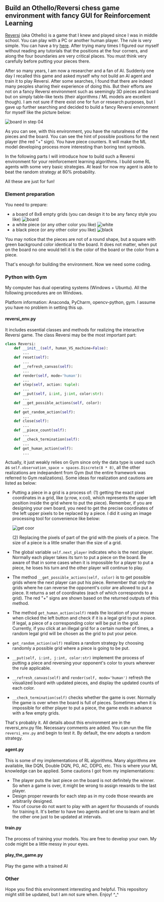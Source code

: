 ## Build an Othello/Reversi chess game environment with fancy GUI for Reinforcement Learning
[Reversi](https://en.wikipedia.org/wiki/Reversi) (aka Othello) is a game that I knew and played since I was in middle school. 
You can play with a PC or another human player. 
The rule is very simple. You can have a try [here](https://www.mathsisfun.com/games/reversi.html).
After trying many times I figured our myself without reading any tutorials that the positions at the four corners, 
and along the four boundaries are very critical places. You must think very carefully before putting your pieces there.

After so many years, I am now a researcher and a fan of AI. Suddenly one day I recalled this game and asked myself why 
not build an AI agent and train it to play Reversi. After some searches, 
I found that there are indeed many peoples sharing their experience of doing this. 
But their efforts are not on a fancy Reversi environment such as seemingly 3D pieces and board 
but on simply table-like texts (their algorithms / ML models are excellent though). I am not sure if there exist one for fun or research purposes, but I gave up further 
searching and decided to build a fancy Reversi environment for myself like the picture below:

![board in step 04](imgs/reversi_process/board_in_step_05.png)

As you can see, with this environment, you have the naturalness of the pieces and the board. 
You can see the hint of possible positions for the next player (the red "+" sign).
You have piece counters. It will make the ML model developing process more interesting than boring text symbols.

In the following parts I will introduce how to build such a Reversi environment for your reinforcement learning algorithms.
I build some RL agents with some very basic strategies. At least for now my agent is able to beat the random strategy at 80% probability.

All these are just for fun!

### Element preparation 
You need to prepare:
* a board of 8x8 empty grids (you can design it to be any fancy style you like)  ![board](imgs/reversi_board.png)
* a white piece (or any other color you like)  ![white](imgs/reversi_white.png)  
* a black piece (or any other color you like)  ![black](imgs/reversi_black.png)  

You may notice that the pieces are not of a round shape, but a square with green background color identical to the board. 
It does not matter, when put on the board no one would tell it is the color of the board or the color from a piece.  

That's enough for building the environment. Now we need some coding.

### Python with Gym
My computer has dual operating systems (Windows + Ubuntu). All the following procedures are on Windows.

Platform information: Anaconda, PyCharm, opencv-python, gym. I assume you have no problem in setting this up.

#### reversi_env.py
It includes essential classes and methods for realizing the interactive Reversi game.
The class Reversi may be the most important part:
```python
class Reversi:
    def __init__(self, human_VS_machine=False):
        ...
    def reset(self):
        ...
    def __refresh_canvas(self):
        ...
    def render(self, mode='human'):
        ...
    def step(self, action: tuple):
        ...
    def __put(self, i:int, j:int, color:str):
        ...
    def __get_possible_actions(self, color):
        ...
    def get_random_action(self):
        ...
    def close(self):
        ...
    def __piece_count(self):
        ...
    def __check_termination(self):
        ...
    def get_human_action(self):
        ...
```
Actually, it just weakly relies on Gym since only the data type is used such as `self.observation_space = spaces.Discrete(8 * 8)`, all the other realizations are indepandent from Gym (but the entire framework was referred to Gym realizations).
Some ideas for realization and cautions are listed as below:
* Putting a piece in a grid is a process of: (1) getting the exact pixel coordinates in a grid, like (y:row, x:col), 
  which  represents the upper left position inside the grid where to put the piece). Remember, if you are designing your own board, 
  you need to get the precise coordinates of the left upper pixels to be replaced by a piece. I did it using an image processing tool for convenience like below:
  
  ![get coor](imgs/Screenshot_2021-08-06_155406.png)
  
  (2) Replacing the pixels of part of the grid with the pixels of a piece. The size of a piece is a little smaller than the size of a grid.
  
* The global variable `self.next_player` indicates who is the next player. 
  Normally each player takes its turn to put a piece on the board. 
  Be aware of that in some cases when it is impossible for a player to put a piece, he loses his turn and the other player will continue to play.
  
* The method `__get_possible_actions(self, color)` is to get possible grids where the next player can put his piece. 
  Remember that only the grids where he can reverse the opponent's color are allowed to put a piece. 
  It returns a set of coordinates (each of which corresponds to a grid).
  The red "+" signs are shown based on the returned outputs of this method.
  
* The method `get_human_action(self)` reads the location of your mouse when clicked the left button and check if it is a legal grid to put a piece. 
  If legal, a piece of a corresponding color will be put in the grid. 
  Currently, if you click at an illegal grid for a certain number of times, a random legal grid will be chosen as the grid to put your peice. 
  
* `get_random_action(self)` realizes a random strategy by choosing randomly a possible grid where a piece is going to be put.
  
* `__put(self, i:int, j:int, color:str)` implement the process of putting a piece and reversing your opponent's color to yours wherever the rule applicable.
  
* `__refresh_canvas(self)` and `render(self, mode='human')` refresh the visualized board with updated pieces, and display the updated counts of each color.
  
* `__check_termination(self)` checks whether the game is over. Normally the game is over when the board is full of pieces. Sometimes when it is impossible for either player to put a piece, the game ends in advance with a few empty grids.

That's probably it. All details about this environment are in the reversi_env.py file. Necessary comments are added. 
You can run the file `reversi_env.py` and begin to test it. By default, the env adopts a random strategy. 

#### agent.py
This is some of my implementations of RL algorithms. Many algorithms are available, like DQN, Double DQN, PG, AC, DDPG, etc. 
This is where your ML knowledge can be applied. Some cautions I got from my implementations:
* The player puts the last piece on the board is not definitely the winner. So when a game is over, it might be wrong to assign rewards to the last player.
* Design proper rewards for each step as in my code those rewards are arbitrarily designed.
* You of course do not want to play with an agent for thousands of rounds for training it. It's better to have two agents and let one to learn and let the other one just to be updated at intervals.

#### train.py
The process of training your models. You are free to develop your own. My code might be a little messy in your eyes.

#### play_the_game.py
Play the game with a trained AI


### Other
Hope you find this environment interesting and helpful. 
This repository might still be updated, but I am not sure when. Enjoy! ^_^
